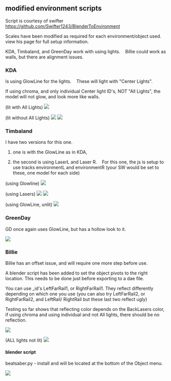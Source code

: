## modified environment scripts
Script is courtesy of swifter https://github.com/Swifter1243/BlenderToEnvironment

Scales have been modified as required for each environment/object used. view his page for full setup information.

KDA, Timbaland, and GreenDay work with using lights.    Billie could work as walls, but there are alignment issues.

### KDA
Is using GlowLine for the lights.    These will light with "Center Lights".

If using chroma, and only individual Center light ID's, NOT "All Lights", the model will not glow, and look more like walls.

(lit with All Lights)
![](KDAexample.png)

(lit without All Lights)
![](KDAexample-unlit.png)
![](KDAexample-unlit2.png)

### Timbaland
I have two versions for this one.

1. one is with the GlowLine as in KDA,

2. the second is using LaserL and Laser R.    For this one, the js is setup to use tracks environmentL and environmentR (your SW would be set to these, one model for each side)

(using Glowline)
![](TMCexample.png)

(using Lasers)
![](TMCexample-laser.png)
![](TMCexample-laser2.png)

(using GlowLine, unlit)
![](TMCexample-unlit.png)

### GreenDay
GD once again uses GlowLine, but has a hollow look to it.

![](GDexample.png)

### Billie
Billie has an offset issue, and will require one more step before use.

A blender script has been added to set the object pivots to the right location. This needs to be done just before exporting to a dae file.

You can use _id's LeftFarRail1, or RightFarRail1. They reflect differently depending on which one you use 
(you can also try  LeftFarRail2, or RightFarRail2, and  LeftRail/ RightRail but these last two reflect ugly) 

Testing so far shows that reflecting color depends on the BackLasers color, if using chroma and using individual and not All lights, there should be no reflection.

![](billie.png)

(ALL lights not lit)
![](billie_unlit.png)


#### blender script
beatsaber.py - install and will be located at the bottom of the Object menu.

![](script.png)
